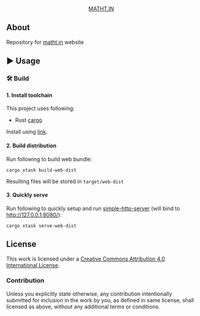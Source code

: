 <div align="center">

  [MATHT.IN](https://matht.in/)

</div>

## About

Repository for [matht.in](https://matht.in/) website


## ▶️ Usage

### 🛠️ Build

#### 1. Install toolchain

This project uses following:

* Rust [cargo](https://www.rust-lang.org/tools/install)

Install using [link](https://www.rust-lang.org/tools/install).

#### 2. Build distribution

Run following to build web bundle:

```
cargo xtask build-web-dist
```

Resulting files will be stored in `target/web-dist`

#### 3. Quickly serve

Run following to quickly setup and run [simple-http-server](https://github.com/TheWaWaR/simple-http-server) (will bind to http://127.0.0.1:8080/):

```
cargo xtask serve-web-dist
```


## License

This work is licensed under a
[Creative Commons Attribution 4.0 International License][cc-by].

[cc-by]: http://creativecommons.org/licenses/by/4.0/

### Contribution

Unless you explicitly state otherwise, any contribution intentionally
submitted for inclusion in the work by you, as defined in same
license, shall licensed as above, without any additional terms or
conditions.
